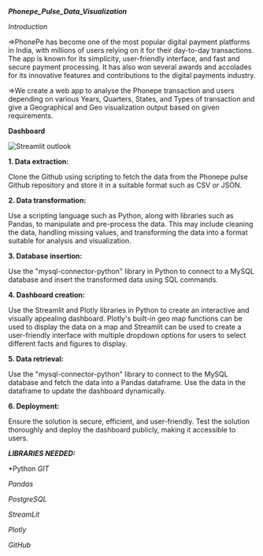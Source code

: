 ***Phonepe_Pulse_Data_Visualization***

*Introduction*

=>PhonePe has become one of the most popular digital payment platforms in India, with millions of users relying on it for their day-to-day transactions. The app is known for its simplicity, user-friendly interface, and fast and secure payment processing. It has also won several awards and accolades for its innovative features and contributions to the digital payments industry.

=>We create a web app to analyse the Phonepe transaction and users depending on various Years, Quarters, States, and Types of transaction and give a Geographical and Geo visualization output based on given requirements.

**Dashboard**

![Streamlit outlook](https://github.com/Viswanathan25/Phonepe_Pulse_Data_Visualization/assets/131848906/85762a24-907a-4a73-a2e1-7f9c658bbab2)

**1. Data extraction:**

Clone the Github using scripting to fetch the data from the Phonepe pulse Github repository and store it in a suitable format such as CSV or JSON.

**2. Data transformation:**

Use a scripting language such as Python, along with libraries such as Pandas, to manipulate and pre-process the data. This may include cleaning the data, handling missing values, and transforming the data into a format suitable for analysis and visualization.

**3. Database insertion:**

Use the "mysql-connector-python" library in Python to connect to a MySQL database and insert the transformed data using SQL commands.

**4. Dashboard creation:**

Use the Streamlit and Plotly libraries in Python to create an interactive and visually appealing dashboard. Plotly's built-in geo map functions can be used to display the data on a map and Streamlit can be used to create a user-friendly interface with multiple dropdown options for users to select different facts and figures to display.

**5. Data retrieval:**

Use the "mysql-connector-python" library to connect to the MySQL database and fetch the data into a Pandas dataframe. Use the data in the dataframe to update the dashboard dynamically.

**6. Deployment:**

Ensure the solution is secure, efficient, and user-friendly. Test the solution thoroughly and deploy the dashboard publicly, making it accessible to users.

***LIBRARIES NEEDED:***

*Python
*GIT*

*Pandas*

*PostgreSQL*

*StreamLit*

*Plotly*

*GitHub*
